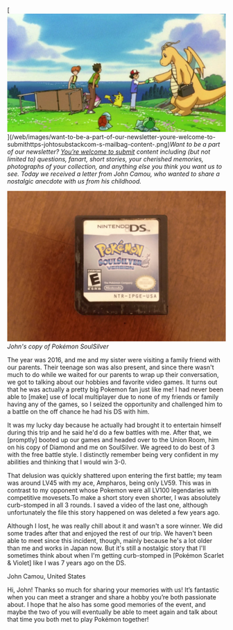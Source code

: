 

[![Want to be a part of our newsletter? [You’re welcome to submit](https://johto.substack.com/s/mailbag) content including (but not limited to) questions, fanart, short stories, your cherished memories, photographs of your collection, and anything else you think you want us to see. Today we received a letter from John Camou, who wanted to share a nostalgic anecdote with us from his childhood.](/web/images/want-to-be-a-part-of-our-newsletter-youre-welcome-to-submithttps-johtosubstackcom-s-mailbag-content-.png)](/web/images/want-to-be-a-part-of-our-newsletter-youre-welcome-to-submithttps-johtosubstackcom-s-mailbag-content-.png)*Want to be a part of our newsletter? [You’re welcome to submit](https://johto.substack.com/s/mailbag) content including (but not limited to) questions, fanart, short stories, your cherished memories, photographs of your collection, and anything else you think you want us to see. Today we received a letter from John Camou, who wanted to share a nostalgic anecdote with us from his childhood.*





[![John's copy of Pokémon SoulSilver](/web/images/johns-copy-of-pokemon-soulsilver.jpeg)](/web/images/johns-copy-of-pokemon-soulsilver.jpeg)*John's copy of Pokémon SoulSilver*



The year was 2016, and me and my sister were visiting a family friend with our parents. Their teenage son was also present, and since there wasn't much to do while we waited for our parents to wrap up their conversation, we got to talking about our hobbies and favorite video games. It turns out that he was actually a pretty big Pokemon fan just like me! I had never been able to \[make\] use of local multiplayer due to none of my friends or family having any of the games, so I seized the opportunity and challenged him to a battle on the off chance he had his DS with him.

It was my lucky day because he actually had brought it to entertain himself during this trip and he said he'd do a few battles with me. After that, we \[promptly\] booted up our games and headed over to the Union Room, him on his copy of Diamond and me on SoulSilver. We agreed to do best of 3 with the free battle style. I distinctly remember being very confident in my abilities and thinking that I would win 3-0.

That delusion was quickly shattered upon entering the first battle; my team was around LV45 with my ace, Ampharos, being only LV59. This was in contrast to my opponent whose Pokemon were all LV100 legendaries with competitive movesets.To make a short story even shorter, I was absolutely curb-stomped in all 3 rounds. I saved a video of the last one, although unfortunately the file this story happened on was deleted a few years ago.

Although I lost, he was really chill about it and wasn't a sore winner. We did some trades after that and enjoyed the rest of our trip. We haven't been able to meet since this incident, though, mainly because he's a lot older than me and works in Japan now. But it's still a nostalgic story that I'll sometimes think about when I'm getting curb-stomped in \[Pokémon Scarlet & Violet\] like I was 7 years ago on the DS.

John Camou, United States

Hi, John! Thanks so much for sharing your memories with us! It’s fantastic when you can meet a stranger and share a hobby you’re both passionate about. I hope that he also has some good memories of the event, and maybe the two of you will eventually be able to meet again and talk about that time you both met to play Pokémon together!
